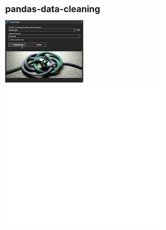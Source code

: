 # pandas-data-cleaning

<p align="left">
  <img src='1.jpg'>
</p>

<p align="left">
  <img src='a.svg'>
</p>
